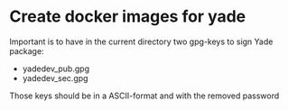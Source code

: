 # Create docker images for yade

Important is to have in the current directory two gpg-keys to sign Yade package:
   * yadedev_pub.gpg
   * yadedev_sec.gpg

Those keys should be in a ASCII-format and with the removed password

